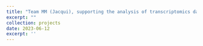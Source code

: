 ```yaml
---
title: "Team MM (Jacqui), supporting the analysis of transcriptomics data (Epilepsy project)"
excerpt: ""
collection: projects
date: 2023-06-12
excerpt: ''
---
```

